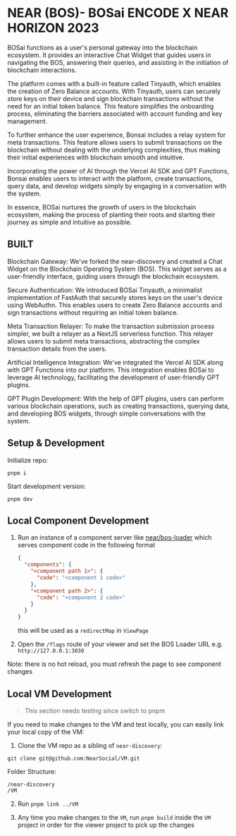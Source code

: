 # NEAR (BOS)- BOSai ENCODE X NEAR HORIZON 2023
BOSai functions as a user's personal gateway into the blockchain ecosystem. It provides an interactive Chat Widget that guides users in navigating the BOS, answering their queries, and assisting in the initiation of blockchain interactions.

The platform comes with a built-in feature called Tinyauth, which enables the creation of Zero Balance accounts. With Tinyauth, users can securely store keys on their device and sign blockchain transactions without the need for an initial token balance. This feature simplifies the onboarding process, eliminating the barriers associated with account funding and key management.

To further enhance the user experience, Bonsai includes a relay system for meta transactions. This feature allows users to submit transactions on the blockchain without dealing with the underlying complexities, thus making their initial experiences with blockchain smooth and intuitive.

Incorporating the power of AI through the Vercel AI SDK and GPT Functions, Bonsai enables users to interact with the platform, create transactions, query data, and develop widgets simply by engaging in a conversation with the system.

In essence, BOSai nurtures the growth of users in the blockchain ecosystem, making the process of planting their roots and starting their journey as simple and intuitive as possible.

## BUILT

Blockchain Gateway: We've forked the near-discovery and created a Chat Widget on the Blockchain Operating System (BOS). This widget serves as a user-friendly interface, guiding users through the blockchain ecosystem.

Secure Authentication: We introduced BOSai Tinyauth, a minimalist implementation of FastAuth that securely stores keys on the user's device using WebAuthn. This enables users to create Zero Balance accounts and sign transactions without requiring an initial token balance.

Meta Transaction Relayer: To make the transaction submission process simpler, we built a relayer as a NextJS serverless function. This relayer allows users to submit meta transactions, abstracting the complex transaction details from the users.

Artificial Intelligence Integration: We've integrated the Vercel AI SDK along with GPT Functions into our platform. This integration enables BOSai to leverage AI technology, facilitating the development of user-friendly GPT plugins.

GPT Plugin Development: With the help of GPT plugins, users can perform various blockchain operations, such as creating transactions, querying data, and developing BOS widgets, through simple conversations with the system.

## Setup & Development

Initialize repo:

```
pnpm i
```

Start development version:

```
pnpm dev
```

## Local Component Development

1. Run an instance of a component server like [near/bos-loader](https://github.com/near/bos-loader) which serves component code in the following format

   ```json
   {
     "components": {
       "<component path 1>": {
         "code": "<component 1 code>"
       },
       "<component path 2>": {
         "code": "<component 2 code>"
       }
     }
   }
   ```

   this will be used as a `redirectMap` in `ViewPage`

2. Open the `/flags` route of your viewer and set the BOS Loader URL e.g. `http://127.0.0.1:3030`

Note: there is no hot reload, you must refresh the page to see component changes

## Local VM Development

> This section needs testing since switch to pnpm

If you need to make changes to the VM and test locally, you can easily link your local copy of the VM:

1. Clone the VM repo as a sibling of `near-discovery`:

```
git clone git@github.com:NearSocial/VM.git
```

Folder Structure:

```
/near-discovery
/VM
```

2. Run `pnpm link ../VM`

3. Any time you make changes to the `VM`, run `pnpm build` inside the `VM` project in order for the viewer project to pick up the changes
